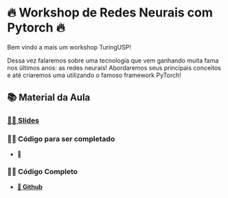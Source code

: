 # 🔥 Workshop de Redes Neurais com Pytorch 🔥

Bem vindo a mais um workshop TuringUSP!

Dessa vez falaremos sobre uma tecnología que vem ganhando muita fama nos últimos anos: as redes neurais! Abordaremos seus principais conceitos e até criaremos uma utilizando o famoso framework PyTorch!


## 📚 Material da Aula

### [👩‍🏫 Slides](Slides_WS.pdf) 

### 👨‍💻 Código para ser completado
- 🚧

### 👩‍⚖️ Código Completo
- **[📝 Github](gabarito.ipynb)**
